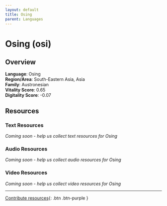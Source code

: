 ```yaml
---
layout: default
title: Osing
parent: Languages
---
```


# Osing (osi)

## Overview

**Language**: Osing  
**Region/Area**: South-Eastern Asia, Asia  
**Family**: Austronesian  
**Vitality Score**: 0.65  
**Digitality Score**: -0.07  

## Resources

### Text Resources
*Coming soon - help us collect text resources for Osing*

### Audio Resources
*Coming soon - help us collect audio resources for Osing*

### Video Resources
*Coming soon - help us collect video resources for Osing*

---

[Contribute resources](https://fairtrain.github.io/){: .btn .btn-purple }

